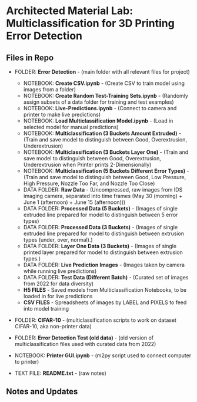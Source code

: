 # Architected Material Lab: Multiclassification for 3D Printing Error Detection 

## Files in Repo

- FOLDER: **Error Detection** - (main folder with all relevant files for project)
    - NOTEBOOK: **Create CSV.ipynb** - (Create CSV to train model using images from a folder)
    - NOTEBOOK: **Create Random Test-Training Sets.ipynb** - (Randomly assign subsets of a data folder for training and test examples)
    - NOTEBOOK: **Live-Predictions.ipynb** - (Connect to camera and printer to make live predictions)
    - NOTEBOOK: **Load Multiclassification Model.ipynb** - (Load in selected model for manual predictions)
    - NOTEBOOK: **Multiclassification (3 Buckets Amount Extruded)** - (Train and save model to distinguish between Good, Overextrusion, Underextrusion)
    - NOTEBOOK: **Multiclassification (3 Buckets Layer One)** - (Train and save model to distinguish between Good, Overextrusion, Underextrusion when Printer prints 2-Dimensionally)
    - NOTEBOOK: **Multiclassification (5 Buckets Different Error Types)** - (Train and save model to distinguish between Good, Low Pressure, High Pressure, Nozzle Too Far, and Nozzle Too Close)
    - DATA FOLDER: **Raw Data** - (Uncompressed, raw images from IDS imaging camera, separated into time frames (May 30 (morning) + June 1 (afternoon) + June 15 (afternoon)))
    - DATA FOLDER: **Processed Data (5 Buckets)** - (Images of single extruded line prepared for model to distinguish between 5 error types)
    - DATA FOLDER: **Processed Data (3 Buckets)** - (Images of single extruded line prepared for model to distinguish between extrusion types (under, over, normal).)
    - DATA FOLDER: **Layer One Data (3 Buckets)** - (Images of single printed layer prepared for model to distinguish between extrusion types.)
    - DATA FOLDER: **Live Prediction Images** - (Images taken by camera while running live predictions)
    - DATA FOLDER: **Test Data (Different Batch)** - (Curated set of images from 2022 for data diversity)
    - **H5 FILES** - Saved models from Multiclassification Notebooks, to be loaded in for live predictions
    - **CSV FILES** -  Spreadsheets of images by LABEL and PIXELS to feed into model training 

- FOLDER: **CIFAR-10** - (multiclassification scripts to work on dataset CIFAR-10, aka non-printer data)

- FOLDER: **Error Detection Test (old data)** - (old version of multiclassification files used with curated data from 2022)

- NOTEBOOK: **Printer GUI.ipynb** - (m2py script used to connect computer to printer)

- TEXT FILE: **README.txt** - (raw notes)

## Notes and Updates
